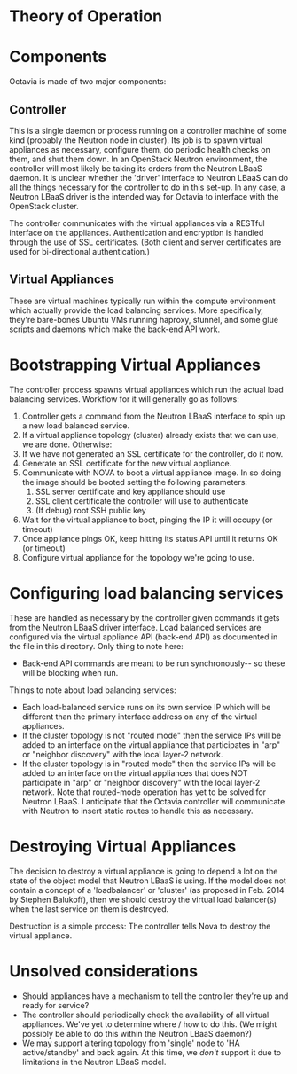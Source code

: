 Theory of Operation
======

# Components

Octavia is made of two major components:

## Controller

This is a single daemon or process running on a controller
machine of some kind (probably the Neutron node in cluster). Its job is to
spawn virtual appliances as necessary, configure them, do periodic health
checks on them, and shut them down. In an OpenStack Neutron environment, the
controller will most likely be taking its orders from the Neutron LBaaS daemon.
It is unclear whether the 'driver' interface to Neutron LBaaS can do all the
things necessary for the controller to do in this set-up. In any case, a
Neutron LBaaS driver is the intended way for Octavia to interface with the
OpenStack cluster.

The controller communicates with the virtual appliances via a RESTful
interface on the appliances. Authentication and encryption is handled
through the use of SSL certificates. (Both client and server certificates
are used for bi-directional authentication.)

## Virtual Appliances

These are virtual machines typically run within the
compute environment which actually provide the load balancing services. More
specifically, they're bare-bones Ubuntu VMs running haproxy, stunnel, and some
glue scripts and daemons which make the back-end API work.

# Bootstrapping Virtual Appliances

The controller process spawns virtual appliances which run the actual load
balancing services. Workflow for it will generally go as follows:

1. Controller gets a command from the Neutron LBaaS interface to spin up a
new load balanced service.
2. If a virtual appliance topology (cluster) already exists that we can use,
we are done. Otherwise:
3. If we have not generated an SSL certificate for the controller, do it now.
4. Generate an SSL certificate for the new virtual appliance.
5. Communicate with NOVA to boot a virtual appliance image. In so doing the
image should be booted setting the following parameters:
    1. SSL server certificate and key appliance should use
    2. SSL client certificate the controller will use to authenticate
    3. (If debug) root SSH public key
6. Wait for the virtual appliance to boot, pinging the IP it will occupy (or
timeout)
7. Once appliance pings OK, keep hitting its status API until it returns OK
(or timeout)
8. Configure virtual appliance for the topology we're going to use.

# Configuring load balancing services

These are handled as necessary by the controller given commands it gets from
the Neutron LBaaS driver interface. Load balanced services are configured
via the virtual appliance API (back-end API) as documented in the file
in this directory. Only thing to note here:

* Back-end API commands are meant to be run synchronously-- so these will be
blocking when run.

Things to note about load balancing services:

* Each load-balanced service runs on its own service IP which will be
different than the primary interface address on any of the virtual appliances.
* If the cluster topology is not "routed mode" then the service IPs will be
added to an interface on the virtual appliance that participates in "arp" or
"neighbor discovery" with the local layer-2 network.
* If the cluster topology is in "routed mode" then the service IPs will be
added to an interface on the virtual appliances that does NOT participate in
"arp" or "neighbor discovery" with the local layer-2 network. Note that
routed-mode operation has yet to be solved for Neutron LBaaS. I anticipate
that the Octavia controller will communicate with Neutron to insert static
routes to handle this as necessary.

# Destroying Virtual Appliances

The decision to destroy a virtual appliance is going to depend a lot on the
state of the object model that Neutron LBaaS is using. If the model does not
contain a concept of a 'loadbalancer' or 'cluster' (as proposed in Feb. 2014
by Stephen Balukoff), then we should destroy the virtual load balancer(s) when
the last service on them is destroyed.

Destruction is a simple process: The controller tells Nova to destroy the virtual appliance.

# Unsolved considerations

* Should appliances have a mechanism to tell the controller they're up and
ready for service?
* The controller should periodically check the availability of all virtual
appliances. We've yet to determine where / how to do this. (We might possibly
be able to do this within the Neutron LBaaS daemon?)
* We may support altering topology from 'single' node to 'HA active/standby'
and back again. At this time, we *don't* support it due to limitations in the
Neutron LBaaS model.
